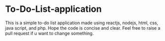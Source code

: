 # To-Do-List-application
This is a simple to-do list application made using reactjs, nodejs, html, css, java script, and php. Hope the code is concise and clear. Feel free to raise a pull request if u want to change something.
